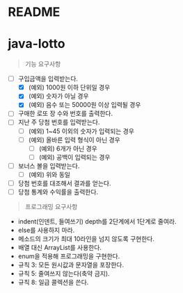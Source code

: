 # README

# java-lotto

> 기능 요구사항

- [ ]  구입금액을 입력받는다.
    - [x]  (예외) 1000원 이하 단위일 경우
    - [x]  (예외) 숫자가 아닐 경우
    - [x]  (예외) 음수 또는 50000원 이상 입력될 경우
- [ ]  구매한 로또 장 수와 번호를 출력한다.
- [ ]  지난 주 당첨 번호를 입력받는다.
    - [ ]  (예외) 1~45 이외의 숫자가 입력되는 경우
    - [ ]  (예외) 올바른 입력 형식이 아닌 경우
        - [ ]  (예외) 6개가 아닌 경우
        - [ ]  (예외) 공백이 입력되는 경우
- [ ]  보너스 볼을 입력받는다.
    - [ ]  (예외) 위와 동일
- [ ]  당첨 번호를 대조해서 결과를 얻는다.
- [ ]  당첨 통계와 수익률을 출력한다.

> 프로그래밍 요구사항

- indent(인덴트, 들여쓰기) depth를 2단계에서 1단계로 줄여라.
- else를 사용하지 마라.
- 메소드의 크기가 최대 10라인을 넘지 않도록 구현한다.
- 배열 대신 ArrayList를 사용한다.
- enum을 적용해 프로그래밍을 구현한다.
- 규칙 3: 모든 원시값과 문자열을 포장한다.
- 규칙 5: 줄여쓰지 않는다(축약 금지).
- 규칙 8: 일급 콜렉션을 쓴다.